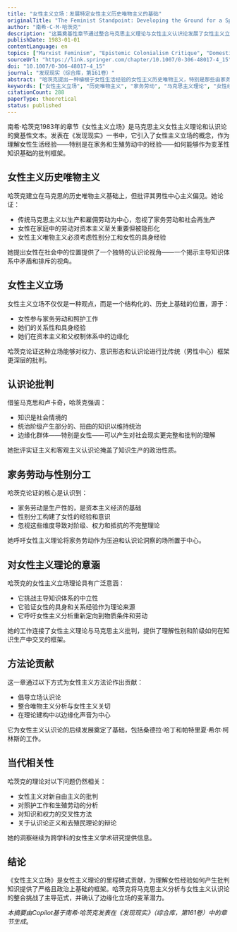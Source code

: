 ```yaml
---
title: "女性主义立场：发展特定女性主义历史唯物主义的基础"
originalTitle: "The Feminist Standpoint: Developing the Ground for a Specifically Feminist Historical Materialism"
author: "南希·C·M·哈茨克"
description: "这篇奠基性章节通过整合马克思主义理论与女性主义认识论发展了女性主义立场概念。哈茨克论证女性的经验——特别是在家务劳动和社会再生产中的经验——提供了一个特权的认识论位置，从中可以批判主导知识体系和资本主义结构。"
publishDate: 1983-01-01
contentLanguage: en
topics: ["Marxist Feminism", "Epistemic Colonialism Critique", "Domestic Labor", "Sexual Division of Labor", "Capitalism Critique"]
sourceUrl: "https://link.springer.com/chapter/10.1007/0-306-48017-4_15"
doi: "10.1007/0-306-48017-4_15"
journal: "发现现实（综合库，第161卷）"
abstract: "哈茨克提出一种植根于女性生活经验的女性主义历史唯物主义，特别是那些由家务劳动和性别分工塑造的经验。借鉴马克思主义分析，她论证女性的社会位置使得一种批判立场成为可能，这种立场揭示了主导认识论中的矛盾。这一章为女性主义立场理论奠定了基础，并呼吁将知识生产重新定向到边缘化视角。"
keywords: ["女性主义立场", "历史唯物主义", "家务劳动", "马克思主义理论", "女性经验"]
citationCount: 288
paperType: theoretical
status: published
---
```


南希·哈茨克1983年的章节《女性主义立场》是马克思主义女性主义理论和认识论的奠基性文本。发表在《发现现实》一书中，它引入了女性主义立场的概念，作为理解女性生活经验——特别是在家务和生殖劳动中的经验——如何能够作为变革性知识基础的批判框架。

## 女性主义历史唯物主义

哈茨克建立在马克思的历史唯物主义基础上，但批评其男性中心主义偏见。她论证：

- 传统马克思主义以生产和雇佣劳动为中心，忽视了家务劳动和社会再生产
- 女性在家庭中的劳动对资本主义至关重要但被隐形化
- 女性主义唯物主义必须考虑性别分工和女性的具身经验

她提出女性在社会中的位置提供了一个独特的认识论视角——一个揭示主导知识体系中矛盾和排斥的视角。

## 女性主义立场

女性主义立场不仅仅是一种观点，而是一个结构化的、历史上基础的位置，源于：

- 女性参与家务劳动和照护工作
- 她们的关系性和具身经验
- 她们在资本主义和父权制体系中的边缘化

哈茨克论证这种立场能够对权力、意识形态和认识论进行比传统（男性中心）框架更深层的批判。

## 认识论批判

借鉴马克思和卢卡奇，哈茨克强调：

- 知识是社会情境的
- 统治阶级产生部分的、扭曲的知识以维持统治
- 边缘化群体——特别是女性——可以产生对社会现实更完整和批判的理解

她批评实证主义和客观主义认识论掩盖了知识生产的政治性质。

## 家务劳动与性别分工

哈茨克论证的核心是认识到：

- 家务劳动是生产性的，是资本主义经济的基础
- 性别分工构建了女性的经验和意识
- 忽视这些维度导致对阶级、权力和抵抗的不完整理论

她呼吁女性主义理论将家务劳动作为压迫和认识论洞察的场所置于中心。

## 对女性主义理论的意涵

哈茨克的女性主义立场理论具有广泛意涵：

- 它挑战主导知识体系的中立性
- 它验证女性的具身和关系经验作为理论来源
- 它呼吁女性主义分析重新定向到物质条件和劳动

她的工作连接了女性主义理论与马克思主义批判，提供了理解性别和阶级如何在知识生产中交叉的框架。

## 方法论贡献

这一章通过以下方式为女性主义方法论作出贡献：

- 倡导立场认识论
- 整合唯物主义分析与女性主义关切
- 在理论建构中以边缘化声音为中心

它为女性主义认识论的后续发展奠定了基础，包括桑德拉·哈丁和帕特里夏·希尔·柯林斯的工作。

## 当代相关性

哈茨克的理论对以下问题仍然相关：

- 女性主义对新自由主义的批判
- 对照护工作和生殖劳动的分析
- 对知识和权力的交叉性方法
- 关于认识论正义和去殖民理论的辩论

她的洞察继续为跨学科的女性主义学术研究提供信息。

## 结论

《女性主义立场》是女性主义理论的里程碑式贡献，为理解女性经验如何产生批判知识提供了严格且政治上基础的框架。哈茨克将马克思主义分析与女性主义认识论的整合挑战了主导范式，并确认了边缘化立场的变革潜力。

*本摘要由Copilot基于南希·哈茨克发表在《发现现实》（综合库，第161卷）中的章节生成*。
